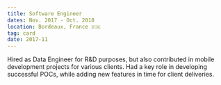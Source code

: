 ```yaml
---
title: Software Engineer
dates: Nov. 2017 - Oct. 2018
location: Bordeaux, France 🇫🇷
tag: card
date: 2017-11
---
```


Hired as Data Engineer for R&D purposes, but also contributed in mobile development projects for various clients. Had a key role in developing successful POCs, while adding new features in time for client deliveries.
